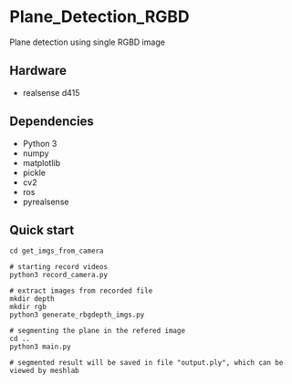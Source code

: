 # Plane_Detection_RGBD
Plane detection using single RGBD image

## Hardware
* realsense d415

## Dependencies
* Python 3
* numpy
* matplotlib
* pickle
* cv2
* ros
* pyrealsense

## Quick start
```
cd get_imgs_from_camera

# starting record videos
python3 record_camera.py

# extract images from recorded file
mkdir depth
mkdir rgb
python3 generate_rbgdepth_imgs.py

# segmenting the plane in the refered image
cd ..
python3 main.py

# segmented result will be saved in file "output.ply", which can be viewed by meshlab
```

